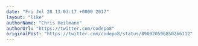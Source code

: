 ```yaml
---
date: "Fri Jul 28 13:03:17 +0000 2017"
layout: "like"
authorName: "Chris Heilmann"
authorUrl: "https://twitter.com/codepo8"
originalPost: "https://twitter.com/codepo8/status/890920596850266112"
---
```

